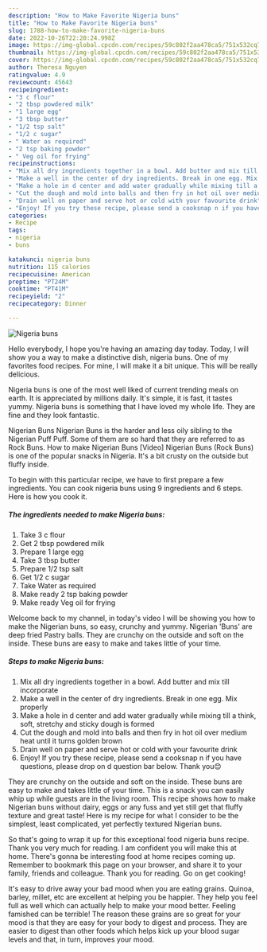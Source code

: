 ```yaml
---
description: "How to Make Favorite Nigeria buns"
title: "How to Make Favorite Nigeria buns"
slug: 1788-how-to-make-favorite-nigeria-buns
date: 2022-10-26T22:20:24.998Z
image: https://img-global.cpcdn.com/recipes/59c802f2aa478ca5/751x532cq70/nigeria-buns-recipe-main-photo.jpg
thumbnail: https://img-global.cpcdn.com/recipes/59c802f2aa478ca5/751x532cq70/nigeria-buns-recipe-main-photo.jpg
cover: https://img-global.cpcdn.com/recipes/59c802f2aa478ca5/751x532cq70/nigeria-buns-recipe-main-photo.jpg
author: Theresa Nguyen
ratingvalue: 4.9
reviewcount: 45643
recipeingredient:
- "3 c flour"
- "2 tbsp powdered milk"
- "1 large egg"
- "3 tbsp butter"
- "1/2 tsp salt"
- "1/2 c sugar"
- " Water as required"
- "2 tsp baking powder"
- " Veg oil for frying"
recipeinstructions:
- "Mix all dry ingredients together in a bowl. Add butter and mix till incorporate"
- "Make a well in the center of dry ingredients. Break in one egg. Mix properly"
- "Make a hole in d center and add water gradually while mixing till a think, soft, stretchy and sticky dough is formed"
- "Cut the dough and mold into balls and then fry in hot oil over medium heat until it turns golden brown"
- "Drain well on paper and serve hot or cold with your favourite drink"
- "Enjoy! If you try these recipe, please send a cooksnap n if you have questions, please drop on d question bar below. Thank you😊"
categories:
- Recipe
tags:
- nigeria
- buns

katakunci: nigeria buns 
nutrition: 115 calories
recipecuisine: American
preptime: "PT24M"
cooktime: "PT41M"
recipeyield: "2"
recipecategory: Dinner

---
```



![Nigeria buns](https://img-global.cpcdn.com/recipes/59c802f2aa478ca5/751x532cq70/nigeria-buns-recipe-main-photo.jpg)

Hello everybody, I hope you're having an amazing day today. Today, I will show you a way to make a distinctive dish, nigeria buns. One of my favorites food recipes. For mine, I will make it a bit unique. This will be really delicious.

Nigeria buns is one of the most well liked of current trending meals on earth. It is appreciated by millions daily. It's simple, it is fast, it tastes yummy. Nigeria buns is something that I have loved my whole life. They are fine and they look fantastic.

Nigerian Buns Nigerian Buns is the harder and less oily sibling to the Nigerian Puff Puff. Some of them are so hard that they are referred to as Rock Buns. How to make Nigerian Buns [Video] Nigerian Buns (Rock Buns) is one of the popular snacks in Nigeria. It&#39;s a bit crusty on the outside but fluffy inside.


To begin with this particular recipe, we have to first prepare a few ingredients. You can cook nigeria buns using 9 ingredients and 6 steps. Here is how you cook it.

<!--inarticleads1-->

##### The ingredients needed to make Nigeria buns:

1. Take 3 c flour
1. Get 2 tbsp powdered milk
1. Prepare 1 large egg
1. Take 3 tbsp butter
1. Prepare 1/2 tsp salt
1. Get 1/2 c sugar
1. Take  Water as required
1. Make ready 2 tsp baking powder
1. Make ready  Veg oil for frying


Welcome back to my channel, in today&#39;s video I will be showing you how to make the Nigerian buns, so easy, crunchy and yummy. Nigerian &#39;Buns&#39; are deep fried Pastry balls. They are crunchy on the outside and soft on the inside. These buns are easy to make and takes little of your time. 

<!--inarticleads2-->

##### Steps to make Nigeria buns:

1. Mix all dry ingredients together in a bowl. Add butter and mix till incorporate
1. Make a well in the center of dry ingredients. Break in one egg. Mix properly
1. Make a hole in d center and add water gradually while mixing till a think, soft, stretchy and sticky dough is formed
1. Cut the dough and mold into balls and then fry in hot oil over medium heat until it turns golden brown
1. Drain well on paper and serve hot or cold with your favourite drink
1. Enjoy! If you try these recipe, please send a cooksnap n if you have questions, please drop on d question bar below. Thank you😊


They are crunchy on the outside and soft on the inside. These buns are easy to make and takes little of your time. This is a snack you can easily whip up while guests are in the living room. This recipe shows how to make Nigerian buns without dairy, eggs or any fuss and yet still get that fluffy texture and great taste! Here is my recipe for what I consider to be the simplest, least complicated, yet perfectly textured Nigerian buns. 

So that's going to wrap it up for this exceptional food nigeria buns recipe. Thank you very much for reading. I am confident you will make this at home. There's gonna be interesting food at home recipes coming up. Remember to bookmark this page on your browser, and share it to your family, friends and colleague. Thank you for reading. Go on get cooking!

It's easy to drive away your bad mood when you are eating grains. Quinoa, barley, millet, etc are excellent at helping you be happier. They help you feel full as well which can actually help to make your mood better. Feeling famished can be terrible! The reason these grains are so great for your mood is that they are easy for your body to digest and process. They are easier to digest than other foods which helps kick up your blood sugar levels and that, in turn, improves your mood.
